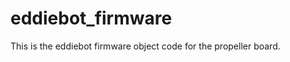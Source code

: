 eddiebot_firmware
=================

This is the eddiebot firmware object code for the propeller board.

